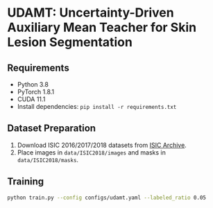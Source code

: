 # UDAMT: Uncertainty-Driven Auxiliary Mean Teacher for Skin Lesion Segmentation

## Requirements
- Python 3.8
- PyTorch 1.8.1
- CUDA 11.1
- Install dependencies: `pip install -r requirements.txt`

## Dataset Preparation
1. Download ISIC 2016/2017/2018 datasets from [ISIC Archive](https://challenge.isic-archive.com/data).
2. Place images in `data/ISIC2018/images` and masks in `data/ISIC2018/masks`.

## Training
```bash
python train.py --config configs/udamt.yaml --labeled_ratio 0.05